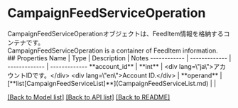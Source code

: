 # CampaignFeedServiceOperation

<div lang=\"ja\">CampaignFeedServiceOperationオブジェクトは、FeedItem情報を格納するコンテナです。</div> <div lang=\"en\">CampaignFeedServiceOperation is a container of FeedItem information.</div> 
## Properties
Name | Type | Description | Notes
------------ | ------------- | ------------- | -------------
**account_id** | **int** | &lt;div lang&#x3D;\&quot;ja\&quot;&gt;アカウントIDです。&lt;/div&gt; &lt;div lang&#x3D;\&quot;en\&quot;&gt;Account ID.&lt;/div&gt;  | 
**operand** | [**list[CampaignFeedServiceList]**](CampaignFeedServiceList.md) |  | 

[[Back to Model list]](../README.md#documentation-for-models) [[Back to API list]](../README.md#documentation-for-api-endpoints) [[Back to README]](../README.md)


